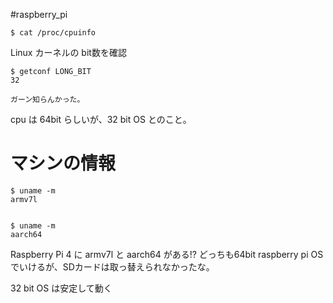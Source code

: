 #raspberry_pi 


```shell
$ cat /proc/cpuinfo
```

Linux カーネルの bit数を確認

```shell
$ getconf LONG_BIT
32

ガーン知らんかった。
```

cpu は 64bit らしいが、32 bit OS とのこと。

# マシンの情報

```shell
$ uname -m
armv7l


$ uname -m
aarch64
```

Raspberry Pi 4 に armv7l と aarch64 がある!?
どっちも64bit raspberry pi OS でいけるが、SDカードは取っ替えられなかったな。

32 bit OS は安定して動く



